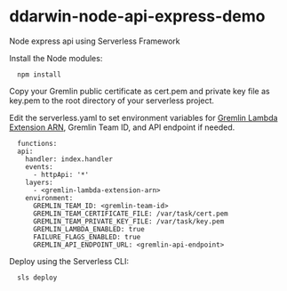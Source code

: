 # ddarwin-node-api-express-demo
 Node express api using Serverless Framework

Install the Node modules:
```
  npm install
```

Copy your Gremlin public certificate as cert.pem and private key file as key.pem to the root directory of your serverless project. 

Edit the serverless.yaml to set environment variables for [Gremlin Lambda Extension ARN](https://www.gremlin.com/docs/failure-flags/lambda/#adding-the-gremlin-lambda-extension-to-your-lambda-function), Gremlin Team ID, and API endpoint if needed. 
```
  functions:
  api:
    handler: index.handler
    events:
      - httpApi: '*'
    layers:
      - <gremlin-lambda-extension-arn>
    environment:
      GREMLIN_TEAM_ID: <gremlin-team-id>
      GREMLIN_TEAM_CERTIFICATE_FILE: /var/task/cert.pem 
      GREMLIN_TEAM_PRIVATE_KEY_FILE: /var/task/key.pem
      GREMLIN_LAMBDA_ENABLED: true
      FAILURE_FLAGS_ENABLED: true
      GREMLIN_API_ENDPOINT_URL: <gremlin-api-endpoint>
```


Deploy using the Serverless CLI:
```
  sls deploy
```

